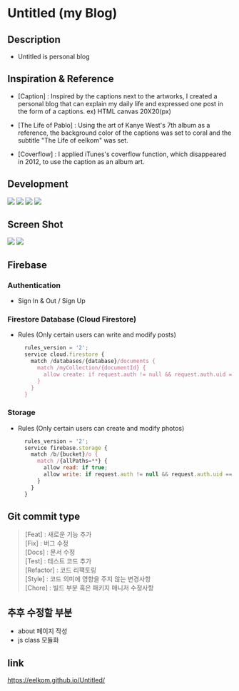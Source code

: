 # Untitled (my Blog)

## Description
- Untitled is personal blog

## Inspiration & Reference
- [Caption] : Inspired by the captions next to the artworks, I created a personal blog that can explain my daily life and expressed one post in the form of a captions. ex) HTML canvas 20X20(px)

- [The Life of Pablo] : Using the art of Kanye West's 7th album as a reference, the background color of the captions was set to coral and the subtitle "The Life of eelkom" was set.

- [Coverflow] : I applied iTunes's coverflow function, which disappeared in 2012, to use the caption as an album art.

## Development
   <img src="https://img.shields.io/badge/html5-E34F26?style=for-the-badge&logo=html5&logoColor=white">  <img src="https://img.shields.io/badge/css-1572B6?style=for-the-badge&logo=css3&logoColor=white">  <img src="https://img.shields.io/badge/javascript-F7DF1E?style=for-the-badge&logo=javascript&logoColor=black">  <img src="https://img.shields.io/badge/firebase-FFCA28?style=for-the-badge&logo=firebase&logoColor=white">

## Screen Shot
<img src="https://github.com/eelkom/Untitled/assets/103271836/3f8fc408-6979-4b48-bed2-94fbac6c3d7d.png" />
<img src="https://github.com/eelkom/Untitled/assets/103271836/f783d096-520d-479a-bb3e-dbab7168a0ac.gif" />


## Firebase

### Authentication
- Sign In & Out / Sign Up

### Firestore Database (Cloud Firestore)
- Rules (Only certain users can write and modify posts)
  ```javascript
    rules_version = '2';
    service cloud.firestore {
      match /databases/{database}/documents {
        match /myCollection/{documentId} {
          allow create: if request.auth != null && request.auth.uid == '특정 사용자 UID';
        }
      }
    }
  ```
### Storage
- Rules (Only certain users can create and modify photos)
  ```javascript
    rules_version = '2';
    service firebase.storage {
      match /b/{bucket}/o {
        match /{allPaths=**} {
          allow read: if true;
          allow write: if request.auth != null && request.auth.uid == "특정 사용자 UID";
        }
      }
    }
  ```
## Git commit type

> [Feat] : 새로운 기능 추가  
> [Fix] : 버그 수정  
> [Docs] : 문서 수정  
> [Test] : 테스트 코드 추가  
> [Refactor] : 코드 리팩토링  
> [Style] : 코드 의미에 영향을 주지 않는 변경사항  
> [Chore] : 빌드 부분 혹은 패키지 매니저 수정사항  

## 추후 수정할 부분

- about 페이지 작성
- js class 모듈화

## link

https://eelkom.github.io/Untitled/

